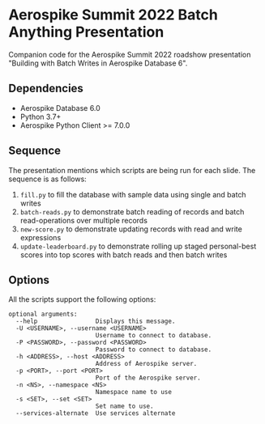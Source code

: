 # Aerospike Summit 2022 Batch Anything Presentation
Companion code for the Aerospike Summit 2022 roadshow presentation "Building with Batch Writes in Aerospike Database 6".

## Dependencies

 - Aerospike Database 6.0
 - Python 3.7+
 - Aerospike Python Client >= 7.0.0

## Sequence
The presentation mentions which scripts are being run for each slide. The
sequence is as follows:

 1. `fill.py` to fill the database with sample data using single and batch writes
 2. `batch-reads.py` to demonstrate batch reading of records and batch read-operations over multiple records
 3. `new-score.py` to demonstrate updating records with read and write expressions
 4. `update-leaderboard.py` to demonstrate rolling up staged personal-best scores into top scores with batch reads and then batch writes

## Options
All the scripts support the following options:

```
optional arguments:
  --help                Displays this message.
  -U <USERNAME>, --username <USERNAME>
                        Username to connect to database.
  -P <PASSWORD>, --password <PASSWORD>
                        Password to connect to database.
  -h <ADDRESS>, --host <ADDRESS>
                        Address of Aerospike server.
  -p <PORT>, --port <PORT>
                        Port of the Aerospike server.
  -n <NS>, --namespace <NS>
                        Namespace name to use
  -s <SET>, --set <SET>
                        Set name to use.
  --services-alternate  Use services alternate
```
